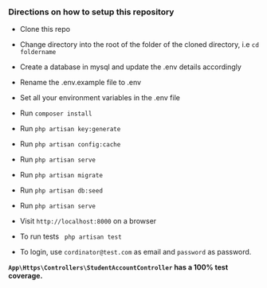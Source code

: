 ### Directions on how to setup this repository

- Clone this repo
- Change directory into the root of the folder of the cloned directory, i.e ``` cd foldername ```
- Create a database in mysql and update the .env details accordingly
- Rename the .env.example file to .env
- Set all your environment variables in the .env file
- Run ``` composer install ```
- Run ``` php artisan key:generate ```
- Run ``` php artisan config:cache ```
- Run ``` php artisan serve ```
- Run ``` php artisan migrate ```
- Run ``` php artisan db:seed ```
- Run ``` php artisan serve ```
- Visit ``` http://localhost:8000 ``` on a browser
- To run tests ``` php artisan test```

- To login, use ``` cordinator@test.com ``` as email and ``` password ``` as password.

**``` App\Https\Controllers\StudentAccountController ``` has a 100% test coverage.**